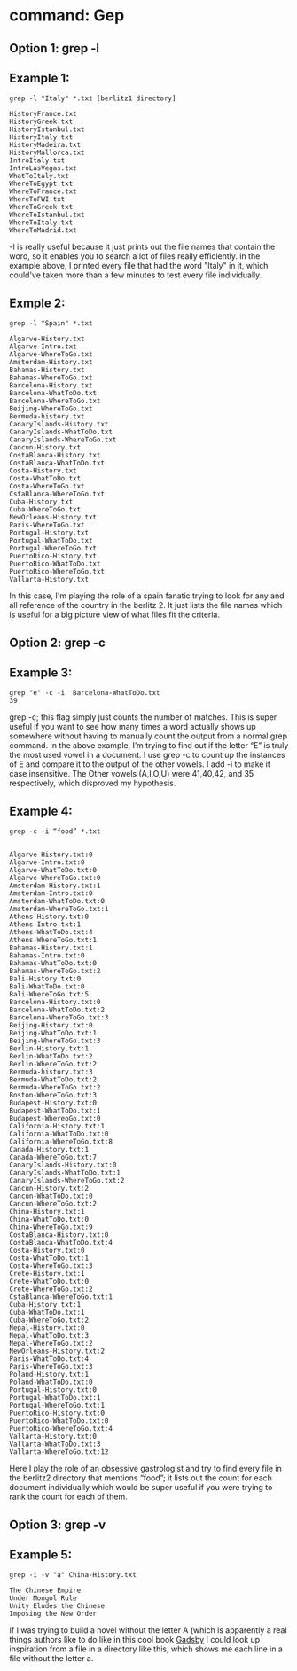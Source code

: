 command: Gep
========

Option 1: grep -l
---------

Example 1:
-----

```
grep -l "Italy" *.txt [berlitz1 directory]

HistoryFrance.txt
HistoryGreek.txt
HistoryIstanbul.txt
HistoryItaly.txt
HistoryMadeira.txt
HistoryMallorca.txt
IntroItaly.txt
IntroLasVegas.txt
WhatToItaly.txt
WhereToEgypt.txt
WhereToFrance.txt
WhereToFWI.txt
WhereToGreek.txt
WhereToIstanbul.txt
WhereToItaly.txt
WhereToMadrid.txt

```

-l is really useful because it just prints out the file names that contain the word, so it enables you to search a lot of files really efficiently. in the example above, I printed every file that had the word "Italy" in it, which could've taken more than a few minutes to test every file individually. 

Exmple 2:
----

```
grep -l "Spain" *.txt

Algarve-History.txt
Algarve-Intro.txt
Algarve-WhereToGo.txt
Amsterdam-History.txt
Bahamas-History.txt
Bahamas-WhereToGo.txt
Barcelona-History.txt
Barcelona-WhatToDo.txt
Barcelona-WhereToGo.txt
Beijing-WhereToGo.txt
Bermuda-history.txt
CanaryIslands-History.txt
CanaryIslands-WhatToDo.txt
CanaryIslands-WhereToGo.txt
Cancun-History.txt
CostaBlanca-History.txt
CostaBlanca-WhatToDo.txt
Costa-History.txt
Costa-WhatToDo.txt
Costa-WhereToGo.txt
CstaBlanca-WhereToGo.txt
Cuba-History.txt
Cuba-WhereToGo.txt
NewOrleans-History.txt
Paris-WhereToGo.txt
Portugal-History.txt
Portugal-WhatToDo.txt
Portugal-WhereToGo.txt
PuertoRico-History.txt
PuertoRico-WhatToDo.txt
PuertoRico-WhereToGo.txt
Vallarta-History.txt
```

In this case, I'm playing the role of a spain fanatic trying to look for any and all reference of the country in the berlitz 2. It just lists the file names which is useful for a big picture view of what files fit the criteria.

Option 2: grep -c
---
Example 3:
---
```
grep "e" -c -i  Barcelona-WhatToDo.txt 
39
```

grep -c; this flag simply just counts the number of matches. This is super useful if you want to see how many times a word actually shows up somewhere without having to manually count the output from a normal grep command. In the above example, I’m trying to find out if the letter “E” is truly the most used vowel in a document. I use grep -c to count up the instances of E and compare it to the output of the other vowels. I add -i to make it case insensitive. The Other vowels (A,I,O,U) were 41,40,42, and 35 respectively, which disproved my hypothesis.

Example 4:
----

```
grep -c -i “food” *.txt


Algarve-History.txt:0
Algarve-Intro.txt:0
Algarve-WhatToDo.txt:0
Algarve-WhereToGo.txt:0
Amsterdam-History.txt:1
Amsterdam-Intro.txt:0
Amsterdam-WhatToDo.txt:0
Amsterdam-WhereToGo.txt:1
Athens-History.txt:0
Athens-Intro.txt:1
Athens-WhatToDo.txt:4
Athens-WhereToGo.txt:1
Bahamas-History.txt:1
Bahamas-Intro.txt:0
Bahamas-WhatToDo.txt:0
Bahamas-WhereToGo.txt:2
Bali-History.txt:0
Bali-WhatToDo.txt:0
Bali-WhereToGo.txt:5
Barcelona-History.txt:0
Barcelona-WhatToDo.txt:2
Barcelona-WhereToGo.txt:3
Beijing-History.txt:0
Beijing-WhatToDo.txt:1
Beijing-WhereToGo.txt:3
Berlin-History.txt:1
Berlin-WhatToDo.txt:2
Berlin-WhereToGo.txt:2
Bermuda-history.txt:3
Bermuda-WhatToDo.txt:2
Bermuda-WhereToGo.txt:2
Boston-WhereToGo.txt:3
Budapest-History.txt:0
Budapest-WhatToDo.txt:1
Budapest-WhereoGo.txt:0
California-History.txt:1
California-WhatToDo.txt:0
California-WhereToGo.txt:8
Canada-History.txt:1
Canada-WhereToGo.txt:7
CanaryIslands-History.txt:0
CanaryIslands-WhatToDo.txt:1
CanaryIslands-WhereToGo.txt:2
Cancun-History.txt:2
Cancun-WhatToDo.txt:0
Cancun-WhereToGo.txt:2
China-History.txt:1
China-WhatToDo.txt:0
China-WhereToGo.txt:9
CostaBlanca-History.txt:0
CostaBlanca-WhatToDo.txt:4
Costa-History.txt:0
Costa-WhatToDo.txt:1
Costa-WhereToGo.txt:3
Crete-History.txt:1
Crete-WhatToDo.txt:0
Crete-WhereToGo.txt:2
CstaBlanca-WhereToGo.txt:1
Cuba-History.txt:1
Cuba-WhatToDo.txt:1
Cuba-WhereToGo.txt:2
Nepal-History.txt:0
Nepal-WhatToDo.txt:3
Nepal-WhereToGo.txt:2
NewOrleans-History.txt:2
Paris-WhatToDo.txt:4
Paris-WhereToGo.txt:3
Poland-History.txt:1
Poland-WhatToDo.txt:0
Portugal-History.txt:0
Portugal-WhatToDo.txt:1
Portugal-WhereToGo.txt:1
PuertoRico-History.txt:0
PuertoRico-WhatToDo.txt:0
PuertoRico-WhereToGo.txt:4
Vallarta-History.txt:0
Vallarta-WhatToDo.txt:3
Vallarta-WhereToGo.txt:12
```

Here I play the role of an obsessive gastrologist and try to find every file in the berlitz2 directory that mentions “food”; it lists out the count for each document individually which would be super useful if you were trying to rank the count for each of them. 

Option 3: grep -v
---

Example 5:
----
```
grep -i -v "a" China-History.txt

The Chinese Empire
Under Mongol Rule
Unity Eludes the Chinese
Imposing the New Order
```

If I was trying to build a novel without the letter A (which is apparently a real things authors like to do like in this cool book [Gadsby](https://www.abebooks.com/books/gadsby-lipogram/)
 I could look up inspiration from a file in a directory like this, which shows me each line in a file without the letter a.
